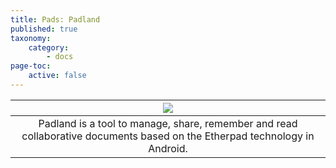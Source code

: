 ```yaml
---
title: Pads: Padland
published: true
taxonomy:
    category:
        - docs
page-toc:
    active: false
---
```


|![](/start/icons/padland.png)|
|:--:|
|Padland is a tool to manage, share, remember and read collaborative documents based on the Etherpad technology in Android.|
